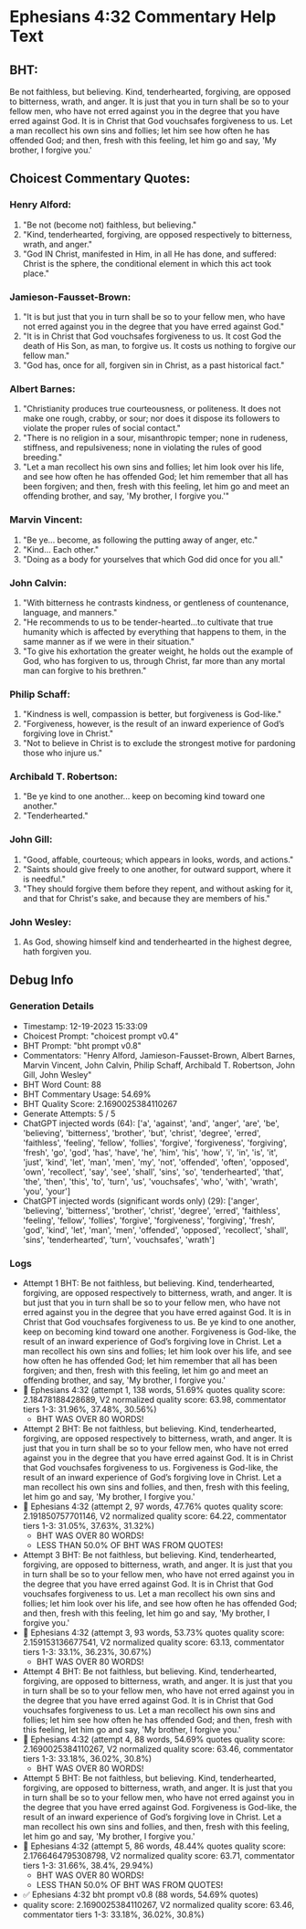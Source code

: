 # Ephesians 4:32 Commentary Help Text

## BHT:
Be not faithless, but believing. Kind, tenderhearted, forgiving, are opposed to bitterness, wrath, and anger. It is just that you in turn shall be so to your fellow men, who have not erred against you in the degree that you have erred against God. It is in Christ that God vouchsafes forgiveness to us. Let a man recollect his own sins and follies; let him see how often he has offended God; and then, fresh with this feeling, let him go and say, 'My brother, I forgive you.'

## Choicest Commentary Quotes:
### Henry Alford:
1. "Be not (become not) faithless, but believing."
2. "Kind, tenderhearted, forgiving, are opposed respectively to bitterness, wrath, and anger."
3. "God IN Christ, manifested in Him, in all He has done, and suffered: Christ is the sphere, the conditional element in which this act took place."

### Jamieson-Fausset-Brown:
1. "It is but just that you in turn shall be so to your fellow men, who have not erred against you in the degree that you have erred against God."
2. "It is in Christ that God vouchsafes forgiveness to us. It cost God the death of His Son, as man, to forgive us. It costs us nothing to forgive our fellow man."
3. "God has, once for all, forgiven sin in Christ, as a past historical fact."

### Albert Barnes:
1. "Christianity produces true courteousness, or politeness. It does not make one rough, crabby, or sour; nor does it dispose its followers to violate the proper rules of social contact."
2. "There is no religion in a sour, misanthropic temper; none in rudeness, stiffness, and repulsiveness; none in violating the rules of good breeding."
3. "Let a man recollect his own sins and follies; let him look over his life, and see how often he has offended God; let him remember that all has been forgiven; and then, fresh with this feeling, let him go and meet an offending brother, and say, 'My brother, I forgive you.'"

### Marvin Vincent:
1. "Be ye... become, as following the putting away of anger, etc."
2. "Kind... Each other."
3. "Doing as a body for yourselves that which God did once for you all."

### John Calvin:
1. "With bitterness he contrasts kindness, or gentleness of countenance, language, and manners."
2. "He recommends to us to be tender-hearted...to cultivate that true humanity which is affected by everything that happens to them, in the same manner as if we were in their situation."
3. "To give his exhortation the greater weight, he holds out the example of God, who has forgiven to us, through Christ, far more than any mortal man can forgive to his brethren."

### Philip Schaff:
1. "Kindness is well, compassion is better, but forgiveness is God-like."
2. "Forgiveness, however, is the result of an inward experience of God’s forgiving love in Christ."
3. "Not to believe in Christ is to exclude the strongest motive for pardoning those who injure us."

### Archibald T. Robertson:
1. "Be ye kind to one another... keep on becoming kind toward one another." 
2. "Tenderhearted."

### John Gill:
1. "Good, affable, courteous; which appears in looks, words, and actions."
2. "Saints should give freely to one another, for outward support, where it is needful."
3. "They should forgive them before they repent, and without asking for it, and that for Christ's sake, and because they are members of his."

### John Wesley:
1. As God, showing himself kind and tenderhearted in the highest degree, hath forgiven you.



## Debug Info
### Generation Details
- Timestamp: 12-19-2023 15:33:09
- Choicest Prompt: "choicest prompt v0.4"
- BHT Prompt: "bht prompt v0.8"
- Commentators: "Henry Alford, Jamieson-Fausset-Brown, Albert Barnes, Marvin Vincent, John Calvin, Philip Schaff, Archibald T. Robertson, John Gill, John Wesley"
- BHT Word Count: 88
- BHT Commentary Usage: 54.69%
- BHT Quality Score: 2.1690025384110267
- Generate Attempts: 5 / 5
- ChatGPT injected words (64):
	['a', 'against', 'and', 'anger', 'are', 'be', 'believing', 'bitterness', 'brother', 'but', 'christ', 'degree', 'erred', 'faithless', 'feeling', 'fellow', 'follies', 'forgive', 'forgiveness', 'forgiving', 'fresh', 'go', 'god', 'has', 'have', 'he', 'him', 'his', 'how', 'i', 'in', 'is', 'it', 'just', 'kind', 'let', 'man', 'men', 'my', 'not', 'offended', 'often', 'opposed', 'own', 'recollect', 'say', 'see', 'shall', 'sins', 'so', 'tenderhearted', 'that', 'the', 'then', 'this', 'to', 'turn', 'us', 'vouchsafes', 'who', 'with', 'wrath', 'you', 'your']
- ChatGPT injected words (significant words only) (29):
	['anger', 'believing', 'bitterness', 'brother', 'christ', 'degree', 'erred', 'faithless', 'feeling', 'fellow', 'follies', 'forgive', 'forgiveness', 'forgiving', 'fresh', 'god', 'kind', 'let', 'man', 'men', 'offended', 'opposed', 'recollect', 'shall', 'sins', 'tenderhearted', 'turn', 'vouchsafes', 'wrath']

### Logs
- Attempt 1 BHT: Be not faithless, but believing. Kind, tenderhearted, forgiving, are opposed respectively to bitterness, wrath, and anger. It is but just that you in turn shall be so to your fellow men, who have not erred against you in the degree that you have erred against God. It is in Christ that God vouchsafes forgiveness to us. Be ye kind to one another, keep on becoming kind toward one another. Forgiveness is God-like, the result of an inward experience of God’s forgiving love in Christ. Let a man recollect his own sins and follies; let him look over his life, and see how often he has offended God; let him remember that all has been forgiven; and then, fresh with this feeling, let him go and meet an offending brother, and say, 'My brother, I forgive you.'
- 🔄 Ephesians 4:32 (attempt 1, 138 words, 51.69% quotes quality score: 2.18478188428689, V2 normalized quality score: 63.98, commentator tiers 1-3: 31.96%, 37.48%, 30.56%) 
	- BHT WAS OVER 80 WORDS!
- Attempt 2 BHT: Be not faithless, but believing. Kind, tenderhearted, forgiving, are opposed respectively to bitterness, wrath, and anger. It is just that you in turn shall be so to your fellow men, who have not erred against you in the degree that you have erred against God. It is in Christ that God vouchsafes forgiveness to us. Forgiveness is God-like, the result of an inward experience of God’s forgiving love in Christ. Let a man recollect his own sins and follies, and then, fresh with this feeling, let him go and say, 'My brother, I forgive you.'
- 🔄 Ephesians 4:32 (attempt 2, 97 words, 47.76% quotes quality score: 2.191850757701146, V2 normalized quality score: 64.22, commentator tiers 1-3: 31.05%, 37.63%, 31.32%) 
	- BHT WAS OVER 80 WORDS! 
	- LESS THAN 50.0% OF BHT WAS FROM QUOTES!
- Attempt 3 BHT: Be not faithless, but believing. Kind, tenderhearted, forgiving, are opposed to bitterness, wrath, and anger. It is just that you in turn shall be so to your fellow men, who have not erred against you in the degree that you have erred against God. It is in Christ that God vouchsafes forgiveness to us. Let a man recollect his own sins and follies; let him look over his life, and see how often he has offended God; and then, fresh with this feeling, let him go and say, 'My brother, I forgive you.'
- 🔄 Ephesians 4:32 (attempt 3, 93 words, 53.73% quotes quality score: 2.159153136677541, V2 normalized quality score: 63.13, commentator tiers 1-3: 33.1%, 36.23%, 30.67%) 
	- BHT WAS OVER 80 WORDS!
- Attempt 4 BHT: Be not faithless, but believing. Kind, tenderhearted, forgiving, are opposed to bitterness, wrath, and anger. It is just that you in turn shall be so to your fellow men, who have not erred against you in the degree that you have erred against God. It is in Christ that God vouchsafes forgiveness to us. Let a man recollect his own sins and follies; let him see how often he has offended God; and then, fresh with this feeling, let him go and say, 'My brother, I forgive you.'
- 🔄 Ephesians 4:32 (attempt 4, 88 words, 54.69% quotes quality score: 2.1690025384110267, V2 normalized quality score: 63.46, commentator tiers 1-3: 33.18%, 36.02%, 30.8%) 
	- BHT WAS OVER 80 WORDS!
- Attempt 5 BHT: Be not faithless, but believing. Kind, tenderhearted, forgiving, are opposed to bitterness, wrath, and anger. It is just that you in turn shall be so to your fellow men, who have not erred against you in the degree that you have erred against God. Forgiveness is God-like, the result of an inward experience of God’s forgiving love in Christ. Let a man recollect his own sins and follies, and then, fresh with this feeling, let him go and say, 'My brother, I forgive you.'
- 🔄 Ephesians 4:32 (attempt 5, 86 words, 48.44% quotes quality score: 2.1766464795308798, V2 normalized quality score: 63.71, commentator tiers 1-3: 31.66%, 38.4%, 29.94%) 
	- BHT WAS OVER 80 WORDS! 
	- LESS THAN 50.0% OF BHT WAS FROM QUOTES!
- ✅ Ephesians 4:32 bht prompt v0.8 (88 words, 54.69% quotes)
- quality score: 2.1690025384110267, V2 normalized quality score: 63.46, commentator tiers 1-3: 33.18%, 36.02%, 30.8%)